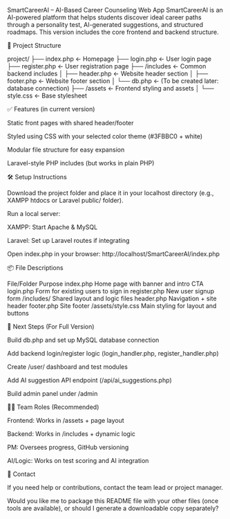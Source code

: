 SmartCareerAI – AI-Based Career Counseling Web App
SmartCareerAI is an AI-powered platform that helps students discover ideal career paths through a personality test, AI-generated suggestions, and structured roadmaps. This version includes the core frontend and backend structure.

📁 Project Structure

project/
├── index.php ← Homepage
├── login.php ← User login page
├── register.php ← User registration page
├── /includes ← Common backend includes
│ ├── header.php ← Website header section
│ ├── footer.php ← Website footer section
│ └── db.php ← (To be created later: database connection)
├── /assets ← Frontend styling and assets
│ └── style.css ← Base stylesheet

✅ Features (in current version)

Static front pages with shared header/footer

Styled using CSS with your selected color theme (#3FBBC0 + white)

Modular file structure for easy expansion

Laravel-style PHP includes (but works in plain PHP)

🛠 Setup Instructions

Download the project folder and place it in your localhost directory (e.g., XAMPP htdocs or Laravel public/ folder).

Run a local server:

XAMPP: Start Apache & MySQL

Laravel: Set up Laravel routes if integrating

Open index.php in your browser:
http://localhost/SmartCareerAI/index.php

📦 File Descriptions

File/Folder	Purpose
index.php	Home page with banner and intro CTA
login.php	Form for existing users to sign in
register.php	New user signup form
/includes/	Shared layout and logic files
header.php	Navigation + site header
footer.php	Site footer
/assets/style.css	Main styling for layout and buttons

📌 Next Steps (For Full Version)

Build db.php and set up MySQL database connection

Add backend login/register logic (login_handler.php, register_handler.php)

Create /user/ dashboard and test modules

Add AI suggestion API endpoint (/api/ai_suggestions.php)

Build admin panel under /admin

🧑‍💻 Team Roles (Recommended)

Frontend: Works in /assets + page layout

Backend: Works in /includes + dynamic logic

PM: Oversees progress, GitHub versioning

AI/Logic: Works on test scoring and AI integration

📧 Contact

If you need help or contributions, contact the team lead or project manager.

Would you like me to package this README file with your other files (once tools are available), or should I generate a downloadable copy separately?
